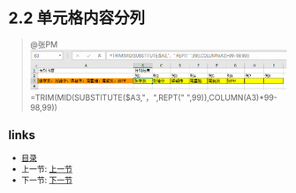 # 2.2 单元格内容分列

> @张PM  
>![](images/2.2.1.jpg)
>=TRIM(MID(SUBSTITUTE($A3,"，",REPT(" ",99)),COLUMN(A3)*99-98,99))
 
## links
  * [目录](<preface.md>)
  * 上一节: [上一节](<02.1.md>)
  * 下一节: [下一节](<02.3.md>)
